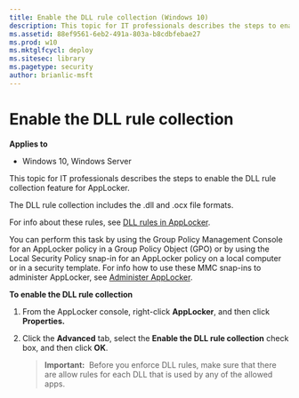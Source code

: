 ```yaml
---
title: Enable the DLL rule collection (Windows 10)
description: This topic for IT professionals describes the steps to enable the DLL rule collection feature for AppLocker.
ms.assetid: 88ef9561-6eb2-491a-803a-b8cdbfebae27
ms.prod: w10
ms.mktglfcycl: deploy
ms.sitesec: library
ms.pagetype: security
author: brianlic-msft
---
```


# Enable the DLL rule collection

**Applies to**
 -   Windows 10, Windows Server

This topic for IT professionals describes the steps to enable the DLL rule collection feature for AppLocker.

The DLL rule collection includes the .dll and .ocx file formats.

For info about these rules, see [DLL rules in AppLocker](dll-rules-in-applocker.md).

You can perform this task by using the Group Policy Management Console for an AppLocker policy in a Group Policy Object (GPO) or by using the Local Security Policy snap-in for an AppLocker policy on a local computer or in a security template. For info how to use these MMC snap-ins to administer 
AppLocker, see [Administer AppLocker](administer-applocker.md#bkmk-using-snapins).

**To enable the DLL rule collection**
1.  From the AppLocker console, right-click **AppLocker**, and then click **Properties.**
2.  Click the **Advanced** tab, select the **Enable the DLL rule collection** check box, and then click **OK**.

    >**Important:**  Before you enforce DLL rules, make sure that there are allow rules for each DLL that is used by any of the allowed apps.
